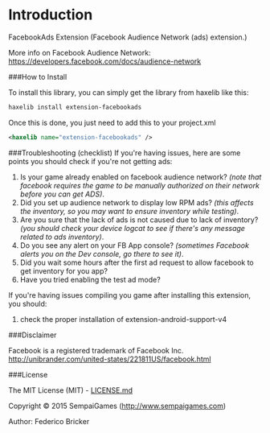 Introduction
============
FacebookAds Extension (Facebook Audience Network (ads) extension.)

More info on Facebook Audience Network: https://developers.facebook.com/docs/audience-network


###How to Install

To install this library, you can simply get the library from haxelib like this:
```bash
haxelib install extension-facebookads
```

Once this is done, you just need to add this to your project.xml
```xml
<haxelib name="extension-facebookads" />
```

###Troubleshooting (checklist)
If you're having issues, here are some points you should check if you're not getting ads:

1. Is your game already enabled on facebook audience network? _(note that facebook requires the game to be manually authorized on their network before you can get ADS)_.
2. Did you set up audience network to display low RPM ads? _(this affects the inventory, so you may want to ensure inventory while testing)_.
3. Are you sure that the lack of ads is not caused due to lack of inventory? _(you should check your device logcat to see if there's any message related to ads inventory)_.
4. Do you see any alert on your FB App console? _(sometimes Facebook alerts you on the Dev console, go there to see it)_.
5. Did you wait some hours after the first ad request to allow facebook to get inventory for you app?
6. Have you tried enabling the test ad mode?

If you're having issues compiling you game after installing this extension, you should:

1. check the proper installation of extension-android-support-v4

###Disclaimer

Facebook is a registered trademark of Facebook Inc.
http://unibrander.com/united-states/221811US/facebook.html

###License

The MIT License (MIT) - [LICENSE.md](LICENSE.md)

Copyright &copy; 2015 SempaiGames (http://www.sempaigames.com)

Author: Federico Bricker
